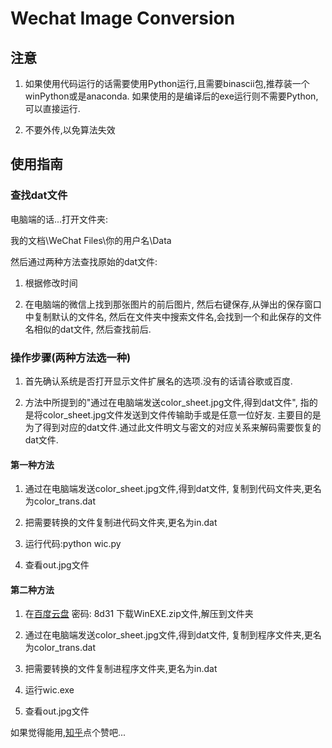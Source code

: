 # Wechat Image Conversion

## 注意

1. 如果使用代码运行的话需要使用Python运行,且需要binascii包,推荐装一个winPython或是anaconda.
如果使用的是编译后的exe运行则不需要Python,可以直接运行.

2. 不要外传,以免算法失效

## 使用指南

### 查找dat文件

电脑端的话...打开文件夹:

我的文档\WeChat Files\你的用户名\Data

然后通过两种方法查找原始的dat文件:

1. 根据修改时间

2. 在电脑端的微信上找到那张图片的前后图片,
然后右键保存,从弹出的保存窗口中复制默认的文件名,
然后在文件夹中搜索文件名,会找到一个和此保存的文件名相似的dat文件,
然后查找前后.

### 操作步骤(两种方法选一种)

1. 首先确认系统是否打开显示文件扩展名的选项.没有的话请谷歌或百度.

2. 方法中所提到的"通过在电脑端发送color_sheet.jpg文件,得到dat文件",
指的是将color_sheet.jpg文件发送到文件传输助手或是任意一位好友.
主要目的是为了得到对应的dat文件.通过此文件明文与密文的对应关系来解码需要恢复的dat文件.

#### 第一种方法

1. 通过在电脑端发送color_sheet.jpg文件,得到dat文件,
复制到代码文件夹,更名为color_trans.dat

2. 把需要转换的文件复制进代码文件夹,更名为in.dat

3. 运行代码:python wic.py

4. 查看out.jpg文件

#### 第二种方法

1. 在[百度云盘](http://pan.baidu.com/s/1o8IOSyA) 密码: 8d31 下载WinEXE.zip文件,解压到文件夹

2. 通过在电脑端发送color_sheet.jpg文件,得到dat文件,
复制到程序文件夹,更名为color_trans.dat

3. 把需要转换的文件复制进程序文件夹,更名为in.dat

4. 运行wic.exe

5. 查看out.jpg文件

如果觉得能用,[知乎](https://www.zhihu.com/question/35056157/answer/85231763)点个赞吧...